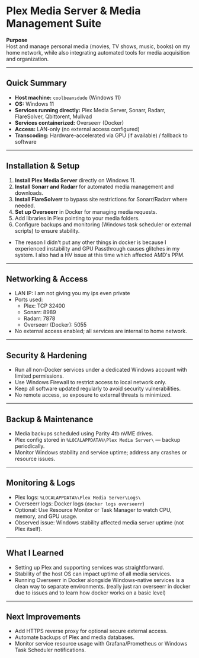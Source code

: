 # Plex Media Server & Media Management Suite

**Purpose**  
Host and manage personal media (movies, TV shows, music, books) on my home network, while also integrating automated tools for media acquisition and organization.

---

## Quick Summary
- **Host machine:** `coolbeansdude` (Windows 11)  
- **OS:** Windows 11  
- **Services running directly:** Plex Media Server, Sonarr, Radarr, FlareSolver, Qbittorent, Mullvad  
- **Services containerized:** Overseerr (Docker)  
- **Access:** LAN-only (no external access configured)  
- **Transcoding:** Hardware-accelerated via GPU (if available) / fallback to software  

---

## Installation & Setup
1. **Install Plex Media Server** directly on Windows 11.  
2. **Install Sonarr and Radarr** for automated media management and downloads.  
3. **Install FlareSolverr** to bypass site restrictions for Sonarr/Radarr where needed.  
4. **Set up Overseerr** in Docker for managing media requests.  
5. Add libraries in Plex pointing to your media folders.  
6. Configure backups and monitoring (Windows task scheduler or external scripts) to ensure stability.

- The reason I didn't put any other things in docker is because I experienced instability and GPU Passthrough causes glitches in my system. I also had a HV issue at this time which affected AMD's PPM.
---

## Networking & Access
- LAN IP: I am not giving you my ips even private 
- Ports used:
  - Plex: TCP 32400
  - Sonarr: 8989
  - Radarr: 7878
  - Overseerr (Docker): 5055
- No external access enabled; all services are internal to home network.

---

## Security & Hardening
- Run all non-Docker services under a dedicated Windows account with limited permissions.  
- Use Windows Firewall to restrict access to local network only.  
- Keep all software updated regularly to avoid security vulnerabilities.  
- No remote access, so exposure to external threats is minimized.

---

## Backup & Maintenance
- Media backups scheduled using Parity 4tb nVME drives.  
- Plex config stored in `%LOCALAPPDATA%\Plex Media Server\` — backup periodically.  
- Monitor Windows stability and service uptime; address any crashes or resource issues.

---

## Monitoring & Logs
- Plex logs: `%LOCALAPPDATA%\Plex Media Server\Logs\`  
- Overseerr logs: Docker logs (`docker logs overseerr`)  
- Optional: Use Resource Monitor or Task Manager to watch CPU, memory, and GPU usage.  
- Observed issue: Windows stability affected media server uptime (not Plex itself).  

---

## What I Learned
- Setting up Plex and supporting services was straightforward.  
- Stability of the host OS can impact uptime of all media services.  
- Running Overseerr in Docker alongside Windows-native services is a clean way to separate environments. (really just ran overseerr in docker due to issues and to learn how docker works on a basic level)

---

## Next Improvements
- Add HTTPS reverse proxy for optional secure external access.  
- Automate backups of Plex and media databases.  
- Monitor service resource usage with Grafana/Prometheus or Windows Task Scheduler notifications.
